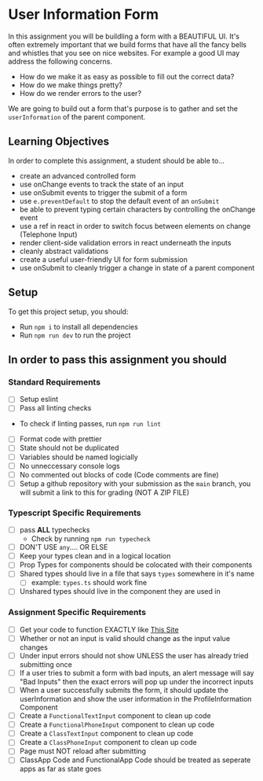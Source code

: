 # User Information Form

In this assignment you will be buildling a form with a BEAUTIFUL UI. It's often extremely important that we build forms that have all the fancy bells and whistles that you see on nice websites. For example a good UI may address the following concerns.

- How do we make it as easy as possible to fill out the correct data?
- How do we make things pretty?
- How do we render errors to the user?

We are going to build out a form that's purpose is to gather and set the `userInformation` of the parent component.

## Learning Objectives

In order to complete this assignment, a student should be able to...

- create an advanced controlled form
- use onChange events to track the state of an input
- use onSubmit events to trigger the submit of a form
- use `e.preventDefault` to stop the default event of an `onSubmit`
- be able to prevent typing certain characters by controlling the onChange event
- use a ref in react in order to switch focus between elements on change (Telephone Input)
- render client-side validation errors in react underneath the inputs
- cleanly abstract validations
- create a useful user-friendly UI for form submission
- use onSubmit to cleanly trigger a change in state of a parent component

## Setup

To get this project setup, you should:

- Run `npm i` to install all dependencies
- Run `npm run dev` to run the project

## In order to pass this assignment you should

### Standard Requirements

- [ ] Setup eslint
- [ ] Pass all linting checks

- To check if linting passes, run `npm run lint`

- [ ] Format code with prettier
- [ ] State should not be duplicated
- [ ] Variables should be named logicially
- [ ] No unneccessary console logs
- [ ] No commented out blocks of code (Code comments are fine)
- [ ] Setup a github repository with your submission as the `main` branch, you will submit a link to this for grading (NOT A ZIP FILE)

### Typescript Specific Requirements

- [ ] pass **ALL** typechecks
  - Check by running `npm run typecheck`
- [ ] DON'T USE `any`.... OR ELSE
- [ ] Keep your types clean and in a logical location
- [ ] Prop Types for components should be colocated with their components
- [ ] Shared types should live in a file that says `types` somewhere in it's name
  - [ ] example: `types.ts` should work fine
- [ ] Unshared types should live in the component they are used in

### Assignment Specific Requirements

- [ ] Get your code to function EXACTLY like [This Site](https://react-form-example-1.web.app/)
- [ ] Whether or not an input is valid should change as the input value changes
- [ ] Under input errors should not show UNLESS the user has already tried submitting once
- [ ] If a user tries to submit a form with bad inputs, an alert message will say "Bad Inputs" then the exact errors will pop up under the incorrect inputs
- [ ] When a user successfully submits the form, it should update the userInformation and show the user information in the ProfileInformation Component
- [ ] Create a `FunctionalTextInput` component to clean up code
- [ ] Create a `FunctionalPhoneInput` component to clean up code
- [ ] Create a `ClassTextInput` component to clean up code
- [ ] Create a `ClassPhoneInput` component to clean up code
- [ ] Page must NOT reload after submitting
- [ ] ClassApp Code and FunctionalApp Code should be treated as seperate apps as far as state goes
